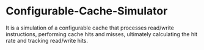 # Configurable-Cache-Simulator
It is a simulation of a configurable cache that processes read/write instructions, performing cache hits and misses, ultimately calculating the hit rate and tracking read/write hits.
